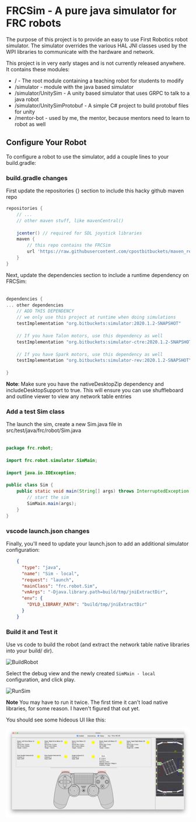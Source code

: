 # FRCSim - A pure java simulator for FRC robots
The purpose of this project is to provide an easy to use First Robotics robot simulator. The simulator 
overrides the various HAL JNI classes used by the WPI libraries to communicate with the hardware and 
network. 

This project is in very early stages and is not currently released anywhere. It contains these modules:

* / - The root module containing a teaching robot for students to modify
* /simulator - module with the java based simulator
* /simulator/UnitySim - A unity based simulator that uses GRPC to talk to a java robot
* /simulator/UnitySimProtobuf - A simple C# project to build protobuf files for unity
* /mentor-bot - used by me, the mentor, because mentors need to learn to robot as well

## Configure Your Robot
To configure a robot to use the simulator, add a couple lines to your build.gradle:

### build.gradle changes 
First update the repositories {} section to include this hacky github maven repo
```gradle
repositories {
    // ...
    // other maven stuff, like mavenCentral()

    jcenter() // required for SDL joystick libraries
    maven {
        // this repo contains the FRCSim
        url 'https://raw.githubusercontent.com/cpostbitbuckets/maven_repo/master'
    }
}
```

Next, update the dependencies section to include a runtime dependency on FRCSim:
```gradle

dependencies {
... other dependencies
    // ADD THIS DEPENDENCY
    // we only use this project at runtime when doing simulations
    testImplementation "org.bitbuckets:simulator:2020.1.2-SNAPSHOT"

    // If you have Talon motors, use this dependency as well
    testImplementation "org.bitbuckets:simulator-ctre:2020.1.2-SNAPSHOT"

    // If you have Spark motors, use this dependency as well
    testImplementation "org.bitbuckets:simulator-rev:2020.1.2-SNAPSHOT"

}
```

**Note**: Make sure you have the nativeDesktopZip dependency and includeDesktopSupport to true. This will 
ensure you can use shuffleboard and outline viewer to view any network table entries

### Add a test Sim class
The launch the sim, create a new Sim.java file in src/test/java/frc/robot/Sim.java

```java

package frc.robot;

import frc.robot.simulator.SimMain;

import java.io.IOException;

public class Sim {
    public static void main(String[] args) throws InterruptedException, IOException {
        // start the sim
        SimMain.main(args);
    }
}

```

### vscode launch.json changes
Finally, you'll need to update your launch.json to add an additional simulator configuration:

```json
    {
      "type": "java",
      "name": "Sim - local",
      "request": "launch",
      "mainClass": "frc.robot.Sim",
      "vmArgs": "-Djava.library.path=build/tmp/jniExtractDir",
      "env": {
        "DYLD_LIBRARY_PATH": "build/tmp/jniExtractDir"
      }
    }
```

### Build it and Test it
Use vs code to build the robot (and extract the network table native libraries into your build/ dir). 

![BuildRobot](help/images/build-robot.png)

Select the debug view and the newly created `SimMain - local` configuration, and click play.

![RunSim](help/images/run-sim.png)

**Note** You may have to run it twice. The first time it can't load native libraries, for some reason. I haven't 
figured that out yet.

You should see some hideous UI like this:

![Screenshot](help/images/ugly-screenshot.png)
